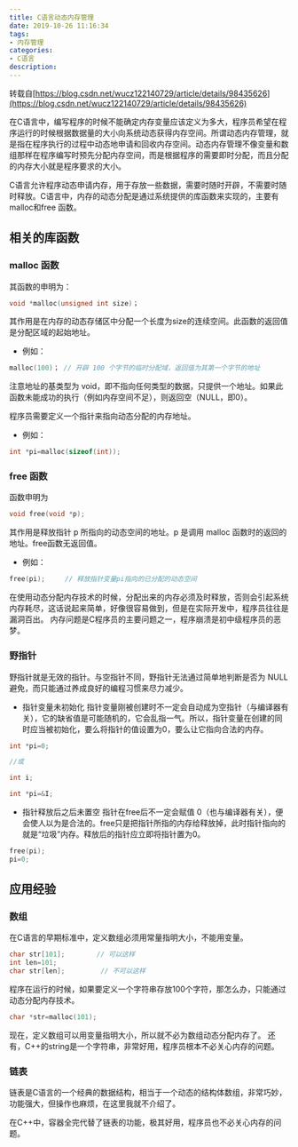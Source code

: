 ```yaml
---
title: C语言动态内存管理
date: 2019-10-26 11:16:34
tags:
- 内存管理
categories:
- C语言
description:
---
```


转载自[https://blog.csdn.net/wucz122140729/article/details/98435626](https://blog.csdn.net/wucz122140729/article/details/98435626)

<!--more-->
在C语言中，编写程序的时候不能确定内存变量应该定义为多大，程序员希望在程序运行的时候根据数据量的大小向系统动态获得内存空间。所谓动态内存管理，就是指在程序执行的过程中动态地申请和回收内存空间。动态内存管理不像变量和数组那样在程序编写时预先分配内存空间，而是根据程序的需要即时分配，而且分配的内存大小就是程序要求的大小。

C语言允许程序动态申请内存，用于存放一些数据，需要时随时开辟，不需要时随时释放。C语言中，内存的动态分配是通过系统提供的库函数来实现的，主要有malloc和free 函数。

## 相关的库函数
### malloc 函数
其函数的申明为：
```C
void *malloc(unsigned int size)；
```

其作用是在内存的动态存储区中分配一个长度为size的连续空间。此函数的返回值是分配区域的起始地址。

* 例如：
```C
malloc(100)； // 开辟 100 个字节的临时分配域，返回值为其第一个字节的地址
```

注意地址的基类型为 void，即不指向任何类型的数据，只提供一个地址。如果此函数未能成功的执行（例如内存空间不足），则返回空（NULL，即0）。

程序员需要定义一个指针来指向动态分配的内存地址。

* 例如：
```C
int *pi=malloc(sizeof(int));
```

### free 函数
函数申明为
```C
void free(void *p);
```

其作用是释放指针 p 所指向的动态空间的地址。p 是调用 malloc 函数时的返回的地址。free函数无返回值。

* 例如：
```C
free(pi);     // 释放指针变量pi指向的已分配的动态空间
```

在使用动态分配内存技术的时候，分配出来的内存必须及时释放，否则会引起系统内存耗尽，这话说起来简单，好像很容易做到，但是在实际开发中，程序员往往是漏洞百出。
内存问题是C程序员的主要问题之一，程序崩溃是初中级程序员的恶梦。

### 野指针
野指针就是无效的指针。与空指针不同，野指针无法通过简单地判断是否为 NULL避免，而只能通过养成良好的编程习惯来尽力减少。

* 指针变量未初始化
指针变量刚被创建时不一定会自动成为空指针（与编译器有关），它的缺省值是可能随机的，它会乱指一气。所以，指针变量在创建的同时应当被初始化，要么将指针的值设置为0，要么让它指向合法的内存。

```C
int *pi=0;

//或

int i;

int *pi=&I;
```

* 指针释放后之后未置空
指针在free后不一定会赋值 0（也与编译器有关），便会使人以为是合法的。free只是把指针所指的内存给释放掉，此时指针指向的就是“垃圾”内存。释放后的指针应立即将指针置为0。

```C
free(pi);
pi=0;
```

## 应用经验
### 数组
在C语言的早期标准中，定义数组必须用常量指明大小，不能用变量。

```C
char str[101];        // 可以这样
int len=101;
char str[len];         // 不可以这样
```

程序在运行的时候，如果要定义一个字符串存放100个字符，那怎么办，只能通过动态分配内存技术。

```C
char *str=malloc(101);
```

现在，定义数组可以用变量指明大小，所以就不必为数组动态分配内存了。
还有，C++的string是一个字符串，非常好用，程序员根本不必关心内存的问题。

### 链表
链表是C语言的一个经典的数据结构，相当于一个动态的结构体数组，非常巧妙，功能强大，但操作也麻烦，在这里我就不介绍了。

在C++中，容器全完代替了链表的功能，极其好用，程序员也不必关心内存的问题。

